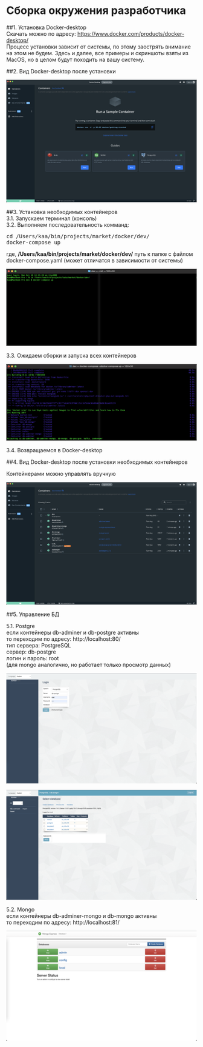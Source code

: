 # Сборка окружения разработчика  

##1. Установка Docker-desktop  
Скачать можно по адресу: https://www.docker.com/products/docker-desktop/   
Процесс установки зависит от системы, по этому заострять внимание на этом не будем. Здесь и далее, все примеры и скриншоты взяты из MacOS, но в целом будут походить на вашу систему.  

##2. Вид Docker-desktop после установки  

![img_1.png](img_1.png)  

##3. Установка необходимых контейнеров  
3.1. Запускаем терминал (консоль)  
3.2. Выполняем последовательность комманд:  
<pre>
cd /Users/kaa/bin/projects/market/docker/dev/
docker-compose up
</pre>
где, <strong>/Users/kaa/bin/projects/market/docker/dev/</strong> путь к папке с файлом docker-compose.yaml (может отличатся в зависимости от системы)  

![img_2.png](img_2.png)  

3.3. Ожидаем сборки и запуска всех контейнеров  

![img_3.png](img_3.png)  

3.4. Возвращаемся в Docker-desktop  

##4. Вид Docker-desktop после установки необходимых контейнеров  

Контейнерами можно управлять вручную  

![img_4.png](img_4.png)  

##5. Управление БД

5.1. Postgre  
если контейнеры db-adminer и db-postgre активны  
то переходим по адресу: http://localhost:80/  
тип сервера: PostgreSQL  
сервер: db-postgre  
логин и пароль: root  
(для mongo аналогично, но работает только просмотр данных)  

![img_5.png](img_5.png)  

![img_6.png](img_6.png)  

5.2. Mongo  
если контейнеры db-adminer-mongo и db-mongo активны  
то переходим по адресу: http://localhost:81/  

![img_7.png](img_7.png)